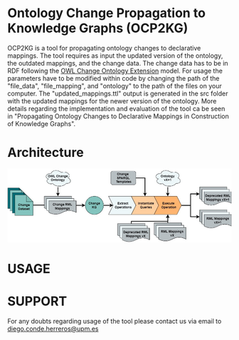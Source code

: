 # Ontology Change Propagation to Knowledge Graphs (OCP2KG)
OCP2KG is a tool for propagating ontology changes to declarative mappings. The tool requires as input the updated version of the ontology, the outdated mappings, and the change data. The change data has to be in RDF following the [OWL Change Ontology Extension](https://github.com/DiegoCondeHerreros/OWLChangeExtension) model. For usage the parameters have to be modified within code by changing the path of the "file_data", "file_mapping", and "ontology" to the path of the files on your computer. The "updated_mappings.ttl" output is generated in the src folder with the updated mappings for the newer version of the ontology. More details regarding the implementation and evaluation of the tool ca be seen in "Propagating Ontology Changes to Declarative
Mappings in Construction of Knowledge Graphs". 

# Architecture
![OCP2KG Architecture](figures/arqui.jpg?raw=true "OCP2KG Architecture")

# USAGE


# SUPPORT
For any doubts regarding usage of the tool please contact us via email to diego.conde.herreros@upm.es
